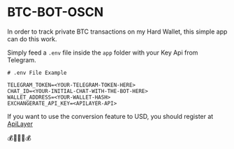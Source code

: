 # BTC-BOT-OSCN

In order to track private BTC transactions on my Hard Wallet, this simple app can do this work.

Simply feed a `.env` file inside the `app` folder with your Key Api from Telegram.

```
# .env File Example

TELEGRAM_TOKEN=<YOUR-TELEGRAM-TOKEN-HERE>
CHAT_ID=<YOUR-INITIAL-CHAT-WITH-THE-BOT-HERE>
WALLET_ADDRESS=<YOUR-WALLET-HASH>
EXCHANGERATE_API_KEY=<APILAYER-API>
```

If you want to use the conversion feature to USD, you should register at [ApiLayer](http://apilayer.net/)

💰🚀🚀🚀💰